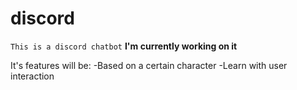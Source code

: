 # discord
`This is a discord chatbot`
**I'm currently working on it**

It's features will be:
-Based on a certain character
-Learn with user interaction
